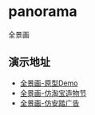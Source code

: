 # panorama
全景画


## 演示地址

- [全景画-原型Demo](https://jovenpan.github.io/panorama/)
- [全景画-仿淘宝造物节](https://jovenpan.github.io/panorama/?page=tao)
- [全景画-仿安踏广告](https://jovenpan.github.io/panorama/?page=anta)